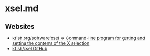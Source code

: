 # xsel.md

## Websites

* [kfish.org/software/xsel => Command-line program for getting and setting the contents of the X selection](http://www.kfish.org/software/xsel/)
* [kfish/xsel GitHub](https://github.com/kfish/xsel)
